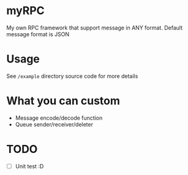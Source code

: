 # myRPC
My own RPC framework that support message in ANY format.
Default message format is JSON

# Usage
See `/example` directory source code for more details

# What you can custom
- Message encode/decode function
- Queue sender/receiver/deleter 

# TODO
- [ ] Unit test :D
